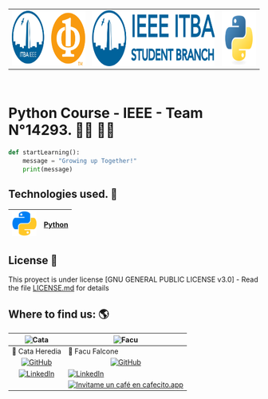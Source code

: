 <table>
  <tr>
    <td><img alt="IEEE" src="https://github.com/caidevOficial/Logos/blob/master/Instituciones/ieee-cs.png" height="110px" /></td>
    <td><img alt="ITBA" src="https://github.com/caidevOficial/Logos/blob/master/Instituciones/logo_oficial_itba_ieee.png" height="112px" /></td>
    <td><img alt="Python" src="https://github.com/devicons/devicon/raw/master/icons/python/python-original.svg?raw=true" height="112px" /></td>
  </tr>
  </table>
  </br>
  
# Python Course - IEEE - Team N°14293. 👩‍💻 👨‍💻
<!--<a href="https://github.com/caidevOficial/tp_laboratorio_1">
  <img align="center" src="https://github-readme-stats.vercel.app/api?username=caidevOficial&show_icons=true&theme=tokyonight" />
</a></br></br>-->

```python
def startLearning():
    message = "Growing up Together!"
    print(message)
```

## Technologies used. 📌

|<img alt="Pyhton" src="https://github.com/caidevOficial/Logos/blob/master/Lenguajes/py_logo1_1.png" width="50px" height="50px" />|<a href="https://www.python.org/downloads/">Python</a>|
|----|----|
    
## License 📄
This proyect is under license [GNU GENERAL PUBLIC LICENSE v3.0] - Read the file [LICENSE.md](LICENSE) for details

## Where to find us: 🌎
|<img class="circular" alt="Cata" src="https://avatars1.githubusercontent.com/u/47184235?s=400&u=76729918991b33bac577f82bba93b89e0b4a48ae&v=4" width="80px" height="80px" />|<img class="circular" alt="Facu" src="https://avatars1.githubusercontent.com/u/12877139?s=400&u=d369ee24466653d9bbeeb9654930e3ff1c67b76a&v=4" width="80px" height="80px" />|
|------------|------------|
|👸 Cata Heredia|🤴 Facu Falcone|
|<center><a href="https://github.com/catahache/"><img alt="GitHub" src="https://img.shields.io/badge/GitHub-%2312100E.svg?&style=for-the-badge&logo=Github&logoColor=white" width="95px" height="30px" /></center>|<center><a href="https://github.com/caidevOficial/"><img alt="GitHub" src="https://img.shields.io/badge/GitHub-%2312100E.svg?&style=for-the-badge&logo=Github&logoColor=white" width="95px" height="30px" /></center>|
|<center><a href="https://www.linkedin.com/in/catalina-fernandez-heredia/"><img alt="LinkedIn" src="https://img.shields.io/badge/linkedin-%230077B5.svg?&style=for-the-badge&logo=linkedin&logoColor=white" width="95px" height="30px" />|<a href="https://www.linkedin.com/in/facundo-falcone/"><img alt="LinkedIn" src="https://img.shields.io/badge/linkedin-%230077B5.svg?&style=for-the-badge&logo=linkedin&logoColor=white" width="95px" height="30px" />|
||<a href="https://cafecito.app/caidevoficial/"><img alt='Invitame un café en cafecito.app' srcset='https://cdn.cafecito.app/imgs/buttons/button_5.png 1x, https://cdn.cafecito.app/imgs/buttons/button_5_2x.png 2x, https://cdn.cafecito.app/imgs/buttons/button_5_3.75x.png 3.75x' src='https://cdn.cafecito.app/imgs/buttons/button_5.png' width="95px" height="30px" />|

